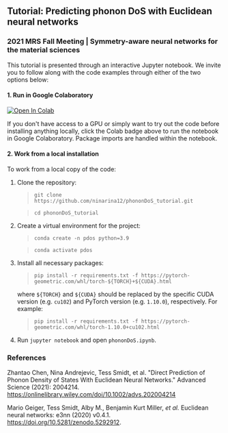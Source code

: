 ## Tutorial: Predicting phonon DoS with Euclidean neural networks
### 2021 MRS Fall Meeting | Symmetry-aware neural networks for the material sciences

This tutorial is presented through an interactive Jupyter notebook. We invite you to follow along with the code examples through either of the two options below:

#### 1. Run in Google Colaboratory
[![Open In Colab](https://colab.research.google.com/assets/colab-badge.svg)](https://colab.research.google.com/github/ninarina12/phononDoS_tutorial/blob/main/phononDoS_colab.ipynb)

If you don't have access to a GPU or simply want to try out the code before installing anything locally, click the Colab badge above to run the notebook in Google Colaboratory. Package imports are handled within the notebook.

#### 2. Work from a local installation
To work from a local copy of the code:

1. Clone the repository:
	> `git clone https://github.com/ninarina12/phononDoS_tutorial.git`

	> `cd phononDoS_tutorial`

2. Create a virtual environment for the project:
	> `conda create -n pdos python=3.9`

	> `conda activate pdos`

3. Install all necessary packages:
	> `pip install -r requirements.txt -f https://pytorch-geometric.com/whl/torch-${TORCH}+${CUDA}.html`

	where `${TORCH}` and `${CUDA}` should be replaced by the specific CUDA version (e.g. `cu102`) and PyTorch version (e.g. `1.10.0`), respectively. For example:

	> `pip install -r requirements.txt -f https://pytorch-geometric.com/whl/torch-1.10.0+cu102.html`

4. Run `jupyter notebook` and open `phononDoS.ipynb`.

### References
Zhantao Chen, Nina Andrejevic, Tess Smidt, et al. "Direct Prediction of Phonon Density of States With Euclidean Neural Networks." Advanced Science (2021): 2004214. https://onlinelibrary.wiley.com/doi/10.1002/advs.202004214

Mario Geiger, Tess Smidt, Alby M., Benjamin Kurt Miller, *et al.* Euclidean neural networks: e3nn (2020) v0.4.1. https://doi.org/10.5281/zenodo.5292912.